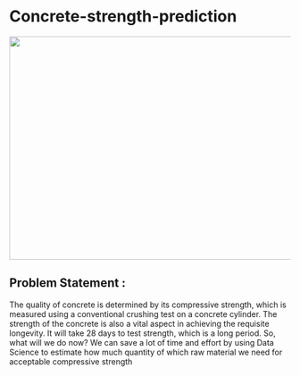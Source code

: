 # Concrete-strength-prediction

<p align="center">
  <img width="700" height="400" src="https://github.com/swarajgadgul/Concrete-strength-prediction/blob/main/concrete">
</p>

## Problem Statement :

<p>The quality of concrete is determined by its compressive strength, which is measured using a conventional crushing test on a concrete cylinder. The strength of the concrete is also a vital aspect in achieving the requisite longevity. It will take 28 days to test strength, which is a long period. So, what will we do now? We can save a lot of time and effort by using Data Science to estimate how much quantity of which raw material we need for acceptable compressive strength</p>
